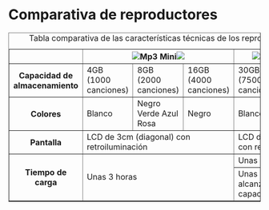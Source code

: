 ﻿<!DOCTYPE html PUBLIC "-//W3C//DTD XHTML 1.0 Strict//EN" "http://www.w3.org/TR/xhtml1/DTD/xhtml1-strict.dtd">
 <!-- plantilla para paginas web-->
<html xmlns="http://www.w3.org/1999/xhtml" xml:lang="es" lang="es">
  <head>
    <meta http-equiv="Content-Type" content="text/html; charset=utf-8" />
    <title>Práctica 14</title>
  </head>
  <body>
  <h1>Comparativa de reproductores</h1>
		<table border="1">
			<caption>Tabla comparativa de las características técnicas de los reproductores MP3</caption>
				<tr>
					<th></th>
					<th colspan="3"><img src="Imagenes_practica_14/mini1.jpg"/>Mp3 Mini<img src="Imagenes_practica_14/mini2.jpg"/></th>
					<th colspan="2"><img src="Imagenes_practica_14/mp31.jpg"/>MP3 Grande<img src="Imagenes_practica_14/mp32.jpg"/></th>
				</tr>
				<tr>
					<th>Capacidad de almacenamiento</th>
					<td>4GB (1000 canciones)</td>
					<td>8GB (2000 canciones)</td>
					<td>16GB (4000 canciones)</td>
					<td>30GB (7500 canciones)</td>
					<td>80GB (20000 canciones)</td>
				</tr>
				<tr>
					<th>Colores</th>
					<td>Blanco</td>
					<td>Negro Verde Azul Rosa</td>
					<td>Negro</td>
					<td colspan="2">Blanco y Negro</td>
				</tr>
				<tr>
					<th>Pantalla</th>
					<td colspan="3">LCD de 3cm (diagonal) con retroiluminación</td>
					<td colspan="2">LCD de 6 cm (diagonal) con retroiluminación</td>	
				</tr>
				<tr>
					<th rowspan="2">Tiempo de carga</th>
					<td rowspan="2" colspan="3">Unas 3 horas</td>
					<td colspan="2">Unas 4 horas</td>
				</tr>
				<tr>
					<td colspan="2">Unas 2 horas para alcanzar el 50% de la capacidad</td>
				</tr>
		</table>
  </body>
</html>